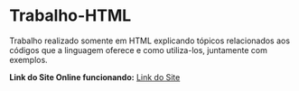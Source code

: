 # Trabalho-HTML
Trabalho realizado somente em HTML explicando tópicos relacionados aos códigos que a linguagem oferece e como utiliza-los, juntamente com exemplos.

**Link do Site Online funcionando:**
[Link do Site](https://trabalho-html-seven.vercel.app/)
